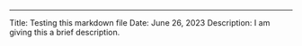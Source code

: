---
Title: Testing this markdown file
Date: June 26, 2023
Description: I am giving this a brief description.
